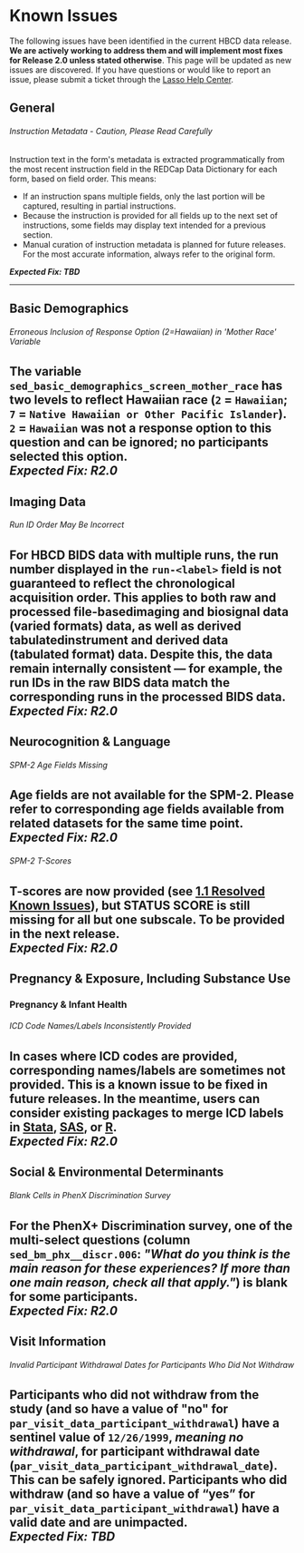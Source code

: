 # Known Issues
The following issues have been identified in the current HBCD data release. **We are actively working to address them and will implement most fixes for Release 2.0 unless stated otherwise**. This page will be updated as new issues are discovered. If you have questions or would like to report an issue, please submit a ticket through the [Lasso Help Center](https://nbdc.lassoinformatics.com/issue-tracker).

## General
###### <span class="emoji" style="color: #9d4edd;"><i class="fas fa-bug"></i></span> Instruction Metadata - Caution, Please Read Carefully
Instruction text in the form's metadata is extracted programmatically from the most recent instruction field in the REDCap Data Dictionary for each form, based on field order. This means:

*   If an instruction spans multiple fields, only the last portion will be captured, resulting in partial instructions.
*   Because the instruction is provided for all fields up to the next set of instructions, some fields may display text intended for a previous section.
*   Manual curation of instruction metadata is planned for future releases. For the most accurate information, always refer to the original form.       

***Expected Fix: TBD***         

-------------------------

## Basic Demographics

###### <span class="emoji" style="color: #9d4edd;"><i class="fas fa-bug"></i></span> Erroneous Inclusion of Response Option (2=Hawaiian) in 'Mother Race' Variable
The variable `sed_basic_demographics_screen_mother_race` has two levels to reflect Hawaiian race (`2` = `Hawaiian`; `7` = `Native Hawaiian or Other Pacific Islander`). `2` = `Hawaiian` was not a response option to this question and can be ignored; no participants selected this option.       
***Expected Fix: R2.0***
--------------------------

## Imaging Data
###### <span class="emoji" style="color: #9d4edd;"><i class="fas fa-bug"></i></span> Run ID Order May Be Incorrect
For HBCD BIDS data with multiple runs, the run number displayed in the `run-<label>` field is not guaranteed to reflect the chronological acquisition order. This applies to both raw and processed <span class="tooltip">file-based<span class="tooltiptext">imaging and biosignal data<br>(varied formats)</span></span> data, as well as derived <span class="tooltip">tabulated<span class="tooltiptext">instrument and derived data<br>(tabulated format)</span></span> data. Despite this, the data remain internally consistent — for example, the run IDs in the raw BIDS data match the corresponding runs in the processed BIDS data.               
***Expected Fix: R2.0***
--------------------------  

## Neurocognition & Language
###### <span class="emoji" style="color: #9d4edd;"><i class="fas fa-bug"></i></span> SPM-2 Age Fields Missing
Age fields are not available for the SPM-2. Please refer to corresponding age fields available from related datasets for the same time point.    
***Expected Fix: R2.0***   
--------------------------    

###### <span class="emoji" style="color: #9d4edd;"><i class="fas fa-bug"></i></span> SPM-2 T-Scores
T-scores are now provided (see [1.1 Resolved Known Issues](../changelog/versions/R1.1.md#resolved-known-issues)), but **STATUS SCORE** is still missing for all but one subscale. To be provided in the next release.                  
***Expected Fix: R2.0***   
--------------------------   

## Pregnancy & Exposure, Including Substance Use
### Pregnancy & Infant Health
###### <span class="emoji" style="color: #9d4edd;"><i class="fas fa-bug"></i></span> ICD Code Names/Labels Inconsistently Provided
In cases where ICD codes are provided, corresponding names/labels are sometimes not provided. This is a known issue to be fixed in future releases. In the meantime, users can consider existing packages to merge ICD labels in [Stata](https://www.stata.com/features/overview/icd/), [SAS](https://hcup-us.ahrq.gov/toolssoftware/ccsr/dxccsr.jsp), or [R](https://www.rdocumentation.org/packages/icd/versions/3.3).       
***Expected Fix: R2.0***
--------------------------

## Social & Environmental Determinants
###### <span class="emoji" style="color: #9d4edd;"><i class="fas fa-bug"></i></span> Blank Cells in PhenX Discrimination Survey
For the PhenX+ Discrimination survey, one of the multi-select questions (column `sed_bm_phx__discr.006`: *"What do you think is the main reason for these experiences? If more than one main reason, check all that apply."*) is blank for some participants.       
***Expected Fix: R2.0***
--------------------------

## Visit Information       

###### <span class="emoji" style="color: #9d4edd;"><i class="fas fa-bug"></i></span> Invalid Participant Withdrawal Dates for Participants Who Did Not Withdraw
Participants who did not withdraw from the study (and so have a value of "no" for `par_visit_data_participant_withdrawal`) have a sentinel value of `12/26/1999`, <i>meaning no withdrawal</i>, for participant withdrawal date (`par_visit_data_participant_withdrawal_date`). This can be safely ignored. Participants who did withdraw (and so have a value of “yes” for `par_visit_data_participant_withdrawal`) have a valid date and are unimpacted.          
***Expected Fix: TBD*** 
--------------------------   